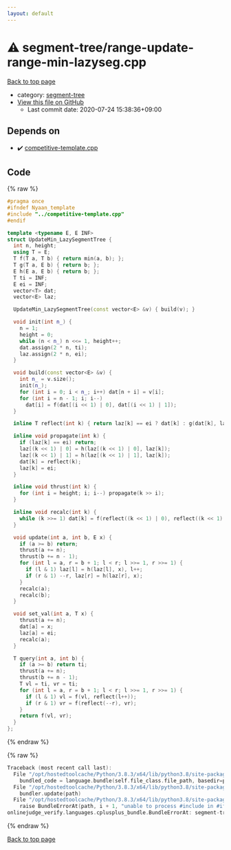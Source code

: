 ```yaml
---
layout: default
---
```


<!-- mathjax config similar to math.stackexchange -->
<script type="text/javascript" async
  src="https://cdnjs.cloudflare.com/ajax/libs/mathjax/2.7.5/MathJax.js?config=TeX-MML-AM_CHTML">
</script>
<script type="text/x-mathjax-config">
  MathJax.Hub.Config({
    TeX: { equationNumbers: { autoNumber: "AMS" }},
    tex2jax: {
      inlineMath: [ ['$','$'] ],
      processEscapes: true
    },
    "HTML-CSS": { matchFontHeight: false },
    displayAlign: "left",
    displayIndent: "2em"
  });
</script>

<script type="text/javascript" src="https://cdnjs.cloudflare.com/ajax/libs/jquery/3.4.1/jquery.min.js"></script>
<script src="https://cdn.jsdelivr.net/npm/jquery-balloon-js@1.1.2/jquery.balloon.min.js" integrity="sha256-ZEYs9VrgAeNuPvs15E39OsyOJaIkXEEt10fzxJ20+2I=" crossorigin="anonymous"></script>
<script type="text/javascript" src="../../assets/js/copy-button.js"></script>
<link rel="stylesheet" href="../../assets/css/copy-button.css" />


# :warning: segment-tree/range-update-range-min-lazyseg.cpp

<a href="../../index.html">Back to top page</a>

* category: <a href="../../index.html#cf992883f659a62542b674f4570b728a">segment-tree</a>
* <a href="{{ site.github.repository_url }}/blob/master/segment-tree/range-update-range-min-lazyseg.cpp">View this file on GitHub</a>
    - Last commit date: 2020-07-24 15:38:36+09:00




## Depends on

* :heavy_check_mark: <a href="../competitive-template.cpp.html">competitive-template.cpp</a>


## Code

<a id="unbundled"></a>
{% raw %}
```cpp
#pragma once
#ifndef Nyaan_template
#include "../competitive-template.cpp"
#endif

template <typename E, E INF>
struct UpdateMin_LazySegmentTree {
  int n, height;
  using T = E;
  T f(T a, T b) { return min(a, b); };
  T g(T a, E b) { return b; };
  E h(E a, E b) { return b; };
  T ti = INF;
  E ei = INF;
  vector<T> dat;
  vector<E> laz;

  UpdateMin_LazySegmentTree(const vector<E> &v) { build(v); }

  void init(int n_) {
    n = 1;
    height = 0;
    while (n < n_) n <<= 1, height++;
    dat.assign(2 * n, ti);
    laz.assign(2 * n, ei);
  }

  void build(const vector<E> &v) {
    int n_ = v.size();
    init(n_);
    for (int i = 0; i < n_; i++) dat[n + i] = v[i];
    for (int i = n - 1; i; i--)
      dat[i] = f(dat[(i << 1) | 0], dat[(i << 1) | 1]);
  }

  inline T reflect(int k) { return laz[k] == ei ? dat[k] : g(dat[k], laz[k]); }

  inline void propagate(int k) {
    if (laz[k] == ei) return;
    laz[(k << 1) | 0] = h(laz[(k << 1) | 0], laz[k]);
    laz[(k << 1) | 1] = h(laz[(k << 1) | 1], laz[k]);
    dat[k] = reflect(k);
    laz[k] = ei;
  }

  inline void thrust(int k) {
    for (int i = height; i; i--) propagate(k >> i);
  }

  inline void recalc(int k) {
    while (k >>= 1) dat[k] = f(reflect((k << 1) | 0), reflect((k << 1) | 1));
  }

  void update(int a, int b, E x) {
    if (a >= b) return;
    thrust(a += n);
    thrust(b += n - 1);
    for (int l = a, r = b + 1; l < r; l >>= 1, r >>= 1) {
      if (l & 1) laz[l] = h(laz[l], x), l++;
      if (r & 1) --r, laz[r] = h(laz[r], x);
    }
    recalc(a);
    recalc(b);
  }

  void set_val(int a, T x) {
    thrust(a += n);
    dat[a] = x;
    laz[a] = ei;
    recalc(a);
  }

  T query(int a, int b) {
    if (a >= b) return ti;
    thrust(a += n);
    thrust(b += n - 1);
    T vl = ti, vr = ti;
    for (int l = a, r = b + 1; l < r; l >>= 1, r >>= 1) {
      if (l & 1) vl = f(vl, reflect(l++));
      if (r & 1) vr = f(reflect(--r), vr);
    }
    return f(vl, vr);
  }
};
```
{% endraw %}

<a id="bundled"></a>
{% raw %}
```cpp
Traceback (most recent call last):
  File "/opt/hostedtoolcache/Python/3.8.3/x64/lib/python3.8/site-packages/onlinejudge_verify/docs.py", line 349, in write_contents
    bundled_code = language.bundle(self.file_class.file_path, basedir=pathlib.Path.cwd())
  File "/opt/hostedtoolcache/Python/3.8.3/x64/lib/python3.8/site-packages/onlinejudge_verify/languages/cplusplus.py", line 185, in bundle
    bundler.update(path)
  File "/opt/hostedtoolcache/Python/3.8.3/x64/lib/python3.8/site-packages/onlinejudge_verify/languages/cplusplus_bundle.py", line 306, in update
    raise BundleErrorAt(path, i + 1, "unable to process #include in #if / #ifdef / #ifndef other than include guards")
onlinejudge_verify.languages.cplusplus_bundle.BundleErrorAt: segment-tree/range-update-range-min-lazyseg.cpp: line 3: unable to process #include in #if / #ifdef / #ifndef other than include guards

```
{% endraw %}

<a href="../../index.html">Back to top page</a>

